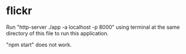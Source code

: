 # flickr
Run "http-server ./app -a localhost -p 8000" using terminal at the same directory of this file to run this application.

"npm start" does not work.
